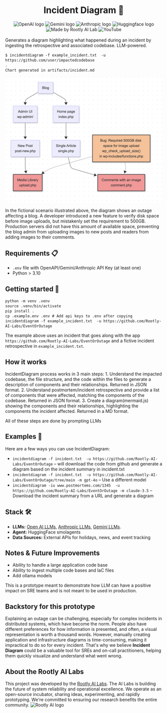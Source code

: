 <h1 align="center">Incident Diagram 🗾</h1>
<div align="center">
  <img src="https://img.shields.io/badge/OpenAI_Compatible-Compatible?style=flat-square&logo=openai&labelColor=black&color=white" alt="OpenAI logo">
  <img src="https://img.shields.io/badge/Gemini_Compatible-Compatible?style=flat-square&logo=googlegemini&labelColor=black&color=%238E75B2" alt="Gemini logo">
  <img src="https://img.shields.io/badge/Anthropic_Compatible-Compatible?style=flat-square&logo=anthropic&labelColor=black&color=white" alt="Anthropic logo">
  <img src="https://img.shields.io/badge/smolagents-Compatible?style=flat-square&logo=huggingface&logoColor=%23FF9D00&labelColor=%23FFD21E&color=white" alt="Huggingface logo">
  <img src="https://img.shields.io/badge/Made%20by%20-%20Rootly%20AI%20Lab-blue?style=flat-square" alt="Made by Rootly AI Lab">
  <img src="https://img.shields.io/badge/Project_episode-video?style=flat-square&logo=youtube&logoColor=%23FF0000&color=white" alt="YouTube">
</div>
<br>
Generates a diagram highlighting what happened during an incident by ingesting the retrospective and associated codebase. LLM-powered.

```
$ incidentdiagram -f example_incident.txt  -u https://github.com/user/impactedcodebase
.
Chart generated in artifacts/incident.md
```

<div align="center">
   <img src="incidentdiagramexample.png" alt="Diagram generated using IncidentDiagram">
</div>

In the fictional scenario illustrated above, the diagram shows an outage affecting a blog. A developer introduced a new feature to verify disk space before image uploads, but mistakenly set the requirement to 500GB. Production servers did not have this amount of available space, preventing the blog admin from uploading images to new posts and readers from adding images to their comments.

## Requirements 📋
* `.env` file with OpenAPI/Gemini/Anthropic API Key (at least one)
* Python > 3.10

## Getting started 🚀
```
python -m venv .venv
source .venv/bin/activate
pip install .
cp .example.env .env # Add api keys to .env after copying
incidentdiagram -f example_incident.txt  -u https://github.com/Rootly-AI-Labs/EventOrOutage
```
The example above uses an incident that goes along with the app `https://github.com/Rootly-AI-Labs/EventOrOutage` and a fictive incident retrospective in  `example_incident.txt`.

## How it works
IncidentDiagram process works in 3 main steps:
    1. Understand the impacted codebase, the file structure, and the code within the files to generate a description of components and their relationships. Returned in JSON format.
    2. Understand postmortem/incident retrospective and provide a list of components that were affected, matching the components of the codebase. Returned in JSON format.
    3. Create a diagram(mermaid.js) showing the components and their relationships, highlighting the components the incident affected. Returned in a MD format.

All of these steps are done by prompting LLMs
## Examples 📖
Here are a few ways you can use IncidentDiagram:
* `incidentdiagram -f incident.txt  -u https://github.com/Rootly-AI-Labs/EventOrOutage` – will download the code from github and generate a diagram based on the incident summary in incident.txt
* `incidentdiagram -f incident.txt  -u https://github.com/Rootly-AI-Labs/EventOrOutage/tree/main -m gpt-4o` – Use a different model
* `incidentdiagram -iu www.postmortems.com/1345  -u https://github.com/Rootly-AI-Labs/EventOrOutage -m claude-3.5` – Download the incident summary from a URL and generate a diagram

## Stack 🛠️
-   **LLMs:** [Open AI LLMs](https://platform.openai.com/docs/api-reference/models), [Anthropic LLMs](https://docs.anthropic.com/en/api/models-list), [Gemini LLMs](https://ai.google.dev/api/models).
-   **Agent:** HuggingFace smolagents
-   **Data Sources:** External APIs for holidays, news, and event tracking

## Notes & Future Improvements
- Ability to handle a large application code base
- Ability to ingest multiple code bases and IaC files
- Add ollama models

This is a prototype meant to demonstrate how LLM can have a positive impact on SRE teams and is not meant to be used in production.

## Backstory for this prototype
Explaining an outage can be challenging, especially for complex incidents in distributed systems, which have become the norm. People also have different preferences for how information is presented, and often, a visual representation is worth a thousand words. However, manually creating application and infrastructure diagrams is time-consuming, making it impractical to do so for every incident. That's why we believe **Incident Diagram** could be a valuable tool for SREs and on-call practitioners, helping them quickly visualize and understand what went wrong.

## About the Rootly AI Labs
This project was developed by the [Rootly AI Labs](https://labs.rootly.ai/). The AI Labs is building the future of system reliability and operational excellence. We operate as an open-source incubator, sharing ideas, experimenting, and rapidly prototyping. We're committed to ensuring our research benefits the entire community.
![Rootly AI logo](https://github.com/Rootly-AI-Labs/EventOrOutage/raw/main/rootly-ai.png)
